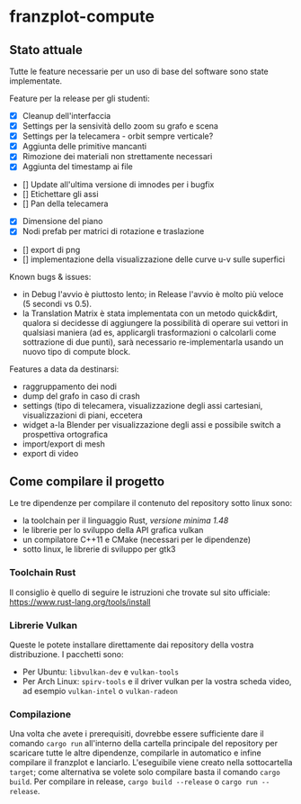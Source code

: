 # franzplot-compute

## Stato attuale

Tutte le feature necessarie per un uso di base del software sono state implementate.

Feature per la release per gli studenti:
- [x] Cleanup dell'interfaccia
- [x] Settings per la sensività dello zoom su grafo e scena
- [x] Settings per la telecamera - orbit sempre verticale?
- [x] Aggiunta delle primitive mancanti
- [x] Rimozione dei materiali non strettamente necessari
- [x] Aggiunta del timestamp ai file
- [] Update all'ultima versione di imnodes per i bugfix
- [] Etichettare gli assi
- [] Pan della telecamera
- [x] Dimensione del piano
- [x] Nodi prefab per matrici di rotazione e traslazione
- [] export di png
- [] implementazione della visualizzazione delle curve u-v sulle superfici

Known bugs & issues:
- in Debug l'avvio è piuttosto lento; in Release l'avvio è molto più veloce (5 secondi vs 0.5).
- la Translation Matrix è stata implementata con un metodo quick&dirt, qualora si decidesse di
  aggiungere la possibilità di operare sui vettori in qualsiasi maniera (ad es, applicargli trasformazioni
  o calcolarli come sottrazione di due punti), sarà necessario re-implementarla usando un nuovo tipo di
  compute block.

Features a data da destinarsi:
- raggruppamento dei nodi
- dump del grafo in caso di crash
- settings (tipo di telecamera, visualizzazione degli assi cartesiani, visualizzazioni di piani, eccetera
- widget a-la Blender per visualizzazione degli assi e possibile switch a prospettiva ortografica
- import/export di mesh
- export di video

## Come compilare il progetto

Le tre dipendenze per compilare il contenuto del repository sotto linux sono:
- la toolchain per il linguaggio Rust, *versione minima 1.48*
- le librerie per lo sviluppo della API grafica vulkan
- un compilatore C++11 e CMake (necessari per le dipendenze)
- sotto linux, le librerie di sviluppo per gtk3

### Toolchain Rust
Il consiglio è quello di seguire le istruzioni che trovate sul sito ufficiale: https://www.rust-lang.org/tools/install

### Librerie Vulkan
Queste le potete installare direttamente dai repository della vostra distribuzione. I pacchetti sono:
- Per Ubuntu: `libvulkan-dev` e `vulkan-tools`
- Per Arch Linux: `spirv-tools` e il driver vulkan per la vostra scheda video, ad esempio `vulkan-intel` o `vulkan-radeon`

### Compilazione
Una volta che avete i prerequisiti, dovrebbe essere sufficiente dare il comando `cargo run` all'interno della cartella principale del repository per scaricare tutte le altre dipendenze, compilarle in automatico e infine compilare il franzplot e lanciarlo. L'eseguibile viene creato nella sottocartella `target`; come alternativa se volete solo compilare basta il comando `cargo build`.
Per compilare in release, `cargo build --release` o `cargo run --release`.

